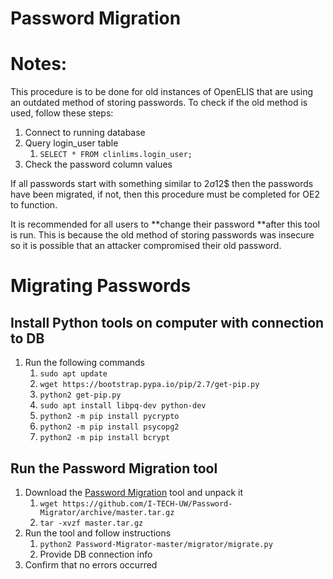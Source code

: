 # Password Migration


# Notes:

This procedure is to be done for old instances of OpenELIS that are using an outdated method of storing passwords. To check if the old method is used, follow these steps:



1. Connect to running database
1. Query login_user table
    1. `SELECT * FROM clinlims.login_user;`
1. Check the password column values

If all passwords start with something similar to $2a$12$ then the passwords have been migrated, if not, then this procedure must be completed for OE2 to function.

It is recommended for all users to **change their password **after this tool is run. This is because the old method of storing passwords was insecure so it is possible that an attacker compromised their old password.


# Migrating Passwords


## Install Python tools on computer with connection to DB


1. Run the following commands
    1. `sudo apt update`
    1. `wget https://bootstrap.pypa.io/pip/2.7/get-pip.py`
    1. `python2 get-pip.py`
    1. `sudo apt install libpq-dev python-dev`
    1. `python2 -m pip install pycrypto`
    1. `python2 -m pip install psycopg2`
    1. `python2 -m pip install bcrypt`


## Run the Password Migration tool


1. Download the [Password Migration](https://github.com/I-TECH-UW/Password-Migrator) tool and unpack it 
    1. `wget https://github.com/I-TECH-UW/Password-Migrator/archive/master.tar.gz`
    1. `tar -xvzf master.tar.gz`
1. Run the tool and follow instructions
    1. `python2 Password-Migrator-master/migrator/migrate.py`
    1. Provide DB connection info
1. Confirm that no errors occurred